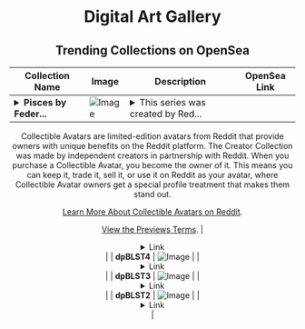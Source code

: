 <div align="center">

# Digital Art Gallery

## Trending Collections on OpenSea

| Collection Name                       | Image                                                                                     | Description                       | OpenSea Link                                                                                          |
|---------------------------------------|-------------------------------------------------------------------------------------------|-----------------------------------|--------------------------------------------------------------------------------------------------------|
| **<details><summary>Pisces by Feder...</summary>Pisces by Feder x Reddit Collectible Avatars</details>** | ![Image](https://i.seadn.io/s/raw/files/d359ead123e74741961739027df01719.png?w=500&auto=format?w=200&auto=format) | <details><summary>This series was created by Red...</summary>This series was created by Reddit user Feder as a part of the Collectible Avatars Creator Program. You can [check out the creator's profile on Reddit](https://www.reddit.com/user/FederFZB/).

Collectible Avatars are limited-edition avatars from Reddit that provide owners with unique benefits on the Reddit platform. The Creator Collection was made by independent creators in partnership with Reddit. When you purchase a Collectible Avatar, you become the owner of it. This means you can keep it, trade it, sell it, or use it on Reddit as your avatar, where Collectible Avatar owners get a special profile treatment that makes them stand out.

[Learn More About Collectible Avatars on Reddit](https://reddithelp.com/hc/en-us/articles/6213835889044).

[View the Previews Terms](https://www.redditinc.com/policies/previews-terms).</details> | <details><summary>Link</summary>[Pisces by Feder x Reddit Collectible Avatars](https://opensea.io/collection/pisces-by-feder-x-reddit-collectible-avatars)</details> |
| **dpBLST4** | ![Image](https://i.seadn.io/s/raw/files/5274249844929c91acf00e3dd7da6153.png?w=500&auto=format?w=200&auto=format) |  | <details><summary>Link</summary>[dpBLST4](https://opensea.io/collection/dpblst4)</details> |
| **dpBLST3** | ![Image](https://i.seadn.io/s/raw/files/5274249844929c91acf00e3dd7da6153.png?w=500&auto=format?w=200&auto=format) |  | <details><summary>Link</summary>[dpBLST3](https://opensea.io/collection/dpblst3)</details> |
| **dpBLST2** | ![Image](https://i.seadn.io/s/raw/files/5274249844929c91acf00e3dd7da6153.png?w=500&auto=format?w=200&auto=format) |  | <details><summary>Link</summary>[dpBLST2](https://opensea.io/collection/dpblst2)</details> |

</div>